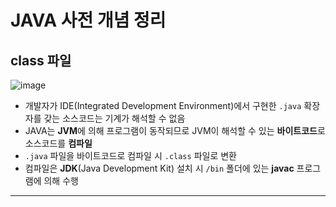 # **JAVA 사전 개념 정리**

## **class 파일**

![image](https://user-images.githubusercontent.com/60606025/183914221-22992f6c-6795-48f1-930e-ac7a91bea872.png)

- 개발자가 IDE(Integrated Development Environment)에서 구현한 `.java` 확장자를 갖는 소스코드는 기계가 해석할 수 없음
- JAVA는 **JVM**에 의해 프로그램이 동작되므로 JVM이 해석할 수 있는 **바이트코드**로 소스코드를 **컴파일**
- `.java` 파일을 바이트코드로 컴파일 시 `.class` 파일로 변환
- 컴파일은 **JDK**(Java Development Kit) 설치 시 `/bin` 폴더에 있는 **javac** 프로그램에 의해 수행

---

<br>

##
